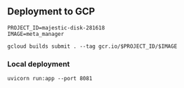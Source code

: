 
## Deployment to GCP
```shell
PROJECT_ID=majestic-disk-281618
IMAGE=meta_manager

gcloud builds submit . --tag gcr.io/$PROJECT_ID/$IMAGE
```

### Local deployment
```shell
uvicorn run:app --port 8081
```
